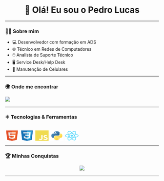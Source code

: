 <h1 align="center">👋 Olá! Eu sou o Pedro Lucas</h1>

---

### 🧑‍💻 Sobre mim
- 💻 Desenvolvedor com formação em ADS
- 🌐 Técnico em Redes de Computadores
- 🖱️ Analista de Suporte Técnico
- 🖥️ Service Desk/Help Desk
- 📱 Manutenção de Celulares

---

### 🌍 Onde me encontrar
<a href="https://www.linkedin.com/in/pedro-lucas-7ba20a314/" target="_blank">
  <img src="https://img.shields.io/badge/LinkedIn-0077B5?style=for-the-badge&logo=linkedin&logoColor=white" />
</a>

---

### ⚛️ Tecnologias & Ferramentas
<div style="display: inline_block"><br/>
  <img align="center" alt="HTML" height="35" width="45" src="https://raw.githubusercontent.com/devicons/devicon/master/icons/html5/html5-original.svg">
  <img align="center" alt="CSS" height="35" width="45" src="https://raw.githubusercontent.com/devicons/devicon/master/icons/css3/css3-original.svg">
  <img align="center" alt="JavaScript" height="35" width="45" src="https://raw.githubusercontent.com/devicons/devicon/master/icons/javascript/javascript-plain.svg
">
  <img align="center" alt="Python" height="35" width="45" src="https://raw.githubusercontent.com/devicons/devicon/master/icons/python/python-original.svg">
  <img align="center" alt="React" height="35" width="45" src="https://raw.githubusercontent.com/devicons/devicon/master/icons/react/react-original.svg">
</div>

---

### 🏆 Minhas Conquistas
<div align="center">

<img src="https://github-profile-trophy.vercel.app/?username=PedroLucasBragaXimenes&theme=dracula&margin-w=10" />

</div>

---
